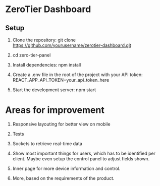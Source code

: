 # ZeroTier Dashboard

## Setup

1. Clone the repository:
   git clone https://github.com/yourusername/zerotier-dashboard.git

2. cd zero-tier-panel

3. Install dependencies: npm install

4. Create a .env file in the root of the project with your API token: REACT_APP_API_TOKEN=your_api_token_here

5. Start the development server: npm start

# Areas for improvement

1. Responsive layouting for better view on mobile

2. Tests

3. Sockets to retrieve real-time data

4. Show most important things for users, which has to be identified per client. Maybe even setup the control panel to adjust fields shown.

5. Inner page for more device information and control.

6. More, based on the requirements of the product.
